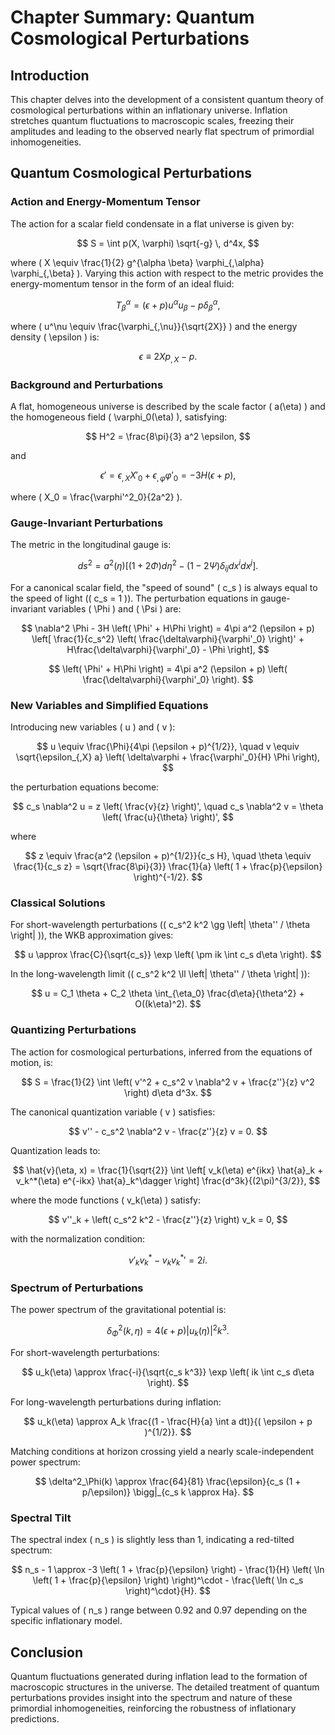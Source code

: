 # Chapter Summary: Quantum Cosmological Perturbations

## Introduction

This chapter delves into the development of a consistent quantum theory of cosmological perturbations within an inflationary universe. Inflation stretches quantum fluctuations to macroscopic scales, freezing their amplitudes and leading to the observed nearly flat spectrum of primordial inhomogeneities.

## Quantum Cosmological Perturbations

### Action and Energy-Momentum Tensor

The action for a scalar field condensate in a flat universe is given by:

$$
S = \int p(X, \varphi) \sqrt{-g} \, d^4x,
$$

where \( X \equiv \frac{1}{2} g^{\alpha \beta} \varphi_{,\alpha} \varphi_{,\beta} \). Varying this action with respect to the metric provides the energy-momentum tensor in the form of an ideal fluid:

$$
T^\alpha_\beta = (\epsilon + p) u^\alpha u_\beta - p \delta^\alpha_\beta,
$$

where \( u^\nu \equiv \frac{\varphi_{,\nu}}{\sqrt{2X}} \) and the energy density \( \epsilon \) is:

$$
\epsilon \equiv 2X p_{,X} - p.
$$

### Background and Perturbations

A flat, homogeneous universe is described by the scale factor \( a(\eta) \) and the homogeneous field \( \varphi_0(\eta) \), satisfying:

$$
H^2 = \frac{8\pi}{3} a^2 \epsilon,
$$

and

$$
\epsilon' = \epsilon_{,X} X'_0 + \epsilon_{,\varphi} \varphi'_0 = -3H(\epsilon + p),
$$

where \( X_0 = \frac{\varphi'^2_0}{2a^2} \).

### Gauge-Invariant Perturbations

The metric in the longitudinal gauge is:

$$
ds^2 = a^2(\eta) \left[ (1 + 2\Phi) d\eta^2 - (1 - 2\Psi) \delta_{ij} dx^i dx^j \right].
$$

For a canonical scalar field, the "speed of sound" \( c_s \) is always equal to the speed of light (\( c_s = 1 \)). The perturbation equations in gauge-invariant variables \( \Phi \) and \( \Psi \) are:

$$
\nabla^2 \Phi - 3H \left( \Phi' + H\Phi \right) = 4\pi a^2 (\epsilon + p) \left[ \frac{1}{c_s^2} \left( \frac{\delta\varphi}{\varphi'_0} \right)' + H\frac{\delta\varphi}{\varphi'_0} - \Phi \right],
$$

$$
\left( \Phi' + H\Phi \right) = 4\pi a^2 (\epsilon + p) \left( \frac{\delta\varphi}{\varphi'_0} \right).
$$

### New Variables and Simplified Equations

Introducing new variables \( u \) and \( v \):

$$
u \equiv \frac{\Phi}{4\pi (\epsilon + p)^{1/2}}, \quad v \equiv \sqrt{\epsilon_{,X} a} \left( \delta\varphi + \frac{\varphi'_0}{H} \Phi \right),
$$

the perturbation equations become:

$$
c_s \nabla^2 u = z \left( \frac{v}{z} \right)', \quad c_s \nabla^2 v = \theta \left( \frac{u}{\theta} \right)',
$$

where

$$
z \equiv \frac{a^2 (\epsilon + p)^{1/2}}{c_s H}, \quad \theta \equiv \frac{1}{c_s z} = \sqrt{\frac{8\pi}{3}} \frac{1}{a} \left( 1 + \frac{p}{\epsilon} \right)^{-1/2}.
$$

### Classical Solutions

For short-wavelength perturbations (\( c_s^2 k^2 \gg \left| \theta'' / \theta \right| \)), the WKB approximation gives:

$$
u \approx \frac{C}{\sqrt{c_s}} \exp \left( \pm ik \int c_s d\eta \right).
$$

In the long-wavelength limit (\( c_s^2 k^2 \ll \left| \theta'' / \theta \right| \)):

$$
u = C_1 \theta + C_2 \theta \int_{\eta_0} \frac{d\eta}{\theta^2} + O((k\eta)^2).
$$

### Quantizing Perturbations

The action for cosmological perturbations, inferred from the equations of motion, is:

$$
S = \frac{1}{2} \int \left( v'^2 + c_s^2 v \nabla^2 v + \frac{z''}{z} v^2 \right) d\eta d^3x.
$$

The canonical quantization variable \( v \) satisfies:

$$
v'' - c_s^2 \nabla^2 v - \frac{z''}{z} v = 0.
$$

Quantization leads to:

$$
\hat{v}(\eta, x) = \frac{1}{\sqrt{2}} \int \left[ v_k(\eta) e^{ikx} \hat{a}_k + v_k^*(\eta) e^{-ikx} \hat{a}_k^\dagger \right] \frac{d^3k}{(2\pi)^{3/2}},
$$

where the mode functions \( v_k(\eta) \) satisfy:

$$
v''_k + \left( c_s^2 k^2 - \frac{z''}{z} \right) v_k = 0,
$$

with the normalization condition:

$$
v'_k v_k^* - v_k v_k^*' = 2i.
$$

### Spectrum of Perturbations

The power spectrum of the gravitational potential is:

$$
\delta^2_\Phi(k, \eta) = 4 (\epsilon + p) |u_k(\eta)|^2 k^3.
$$

For short-wavelength perturbations:

$$
u_k(\eta) \approx \frac{-i}{\sqrt{c_s k^3}} \exp \left( ik \int c_s d\eta \right).
$$

For long-wavelength perturbations during inflation:

$$
u_k(\eta) \approx A_k \frac{(1 - \frac{H}{a} \int a dt)}{( \epsilon + p )^{1/2}}.
$$

Matching conditions at horizon crossing yield a nearly scale-independent power spectrum:

$$
\delta^2_\Phi(k) \approx \frac{64}{81} \frac{\epsilon}{c_s (1 + p/\epsilon)} \bigg|_{c_s k \approx Ha}.
$$

### Spectral Tilt

The spectral index \( n_s \) is slightly less than 1, indicating a red-tilted spectrum:

$$
n_s - 1 \approx -3 \left( 1 + \frac{p}{\epsilon} \right) - \frac{1}{H} \left( \ln \left( 1 + \frac{p}{\epsilon} \right) \right)^\cdot - \frac{\left( \ln c_s \right)^\cdot}{H}.
$$

Typical values of \( n_s \) range between 0.92 and 0.97 depending on the specific inflationary model.

## Conclusion

Quantum fluctuations generated during inflation lead to the formation of macroscopic structures in the universe. The detailed treatment of quantum perturbations provides insight into the spectrum and nature of these primordial inhomogeneities, reinforcing the robustness of inflationary predictions.
